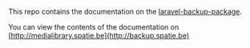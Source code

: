 This repo contains the documentation on the [laravel-backup-package](https://github.com/spatie/laravel-backup).

You can view the contents of the documentation on [http://medialibrary.spatie.be](http://backup.spatie.be)
